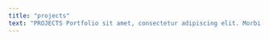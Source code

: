 ```yaml
---
title: "projects"
text: "PROJECTS Portfolio sit amet, consectetur adipiscing elit. Morbi venenatis eget purus quis blandit. Ut porttitor fringilla tortor, nec congue urna luctus quis. Sed vehicula, erat ac commodo elementum, enim tortor interdum nibh, quis condimentum mi sem eu sapien. Nunc viverra mi at nulla faucibus, at lacinia ligula rutrum. "
---
```

